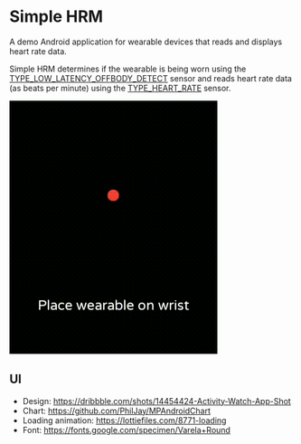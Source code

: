 # Simple HRM

A demo Android application for wearable devices that reads and displays heart rate data.

Simple HRM determines if the wearable is being worn using the [TYPE_LOW_LATENCY_OFFBODY_DETECT](https://developer.android.com/reference/android/hardware/Sensor#TYPE_LOW_LATENCY_OFFBODY_DETECT) sensor and reads heart rate data (as beats per minute) using the [TYPE_HEART_RATE](https://developer.android.com/reference/android/hardware/Sensor#TYPE_HEART_RATE) sensor.

![demo](./assets/screenrecord-demo.gif)

## UI

-   Design: https://dribbble.com/shots/14454424-Activity-Watch-App-Shot
-   Chart: https://github.com/PhilJay/MPAndroidChart
-   Loading animation: https://lottiefiles.com/8771-loading
-   Font: https://fonts.google.com/specimen/Varela+Round
